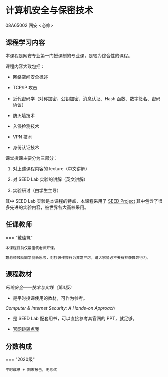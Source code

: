 # 计算机安全与保密技术
<div class="badges">
<span class="badge course-id-badge"> 08A65002 </span>
<span class="badge compulsory-badge">网安 <必修></span>
</div>

## 课程学习内容

本课程是网安专业第一门授课制的专业课，是较为综合性的课程。

课程内容大致包括：

- 网络空间安全概述

- TCP/IP 攻击

- 近代密码学（对称加密、公钥加密、消息认证、Hash 函数、数字签名、密码协议）

- 防火墙技术

- 入侵检测技术

- VPN 技术

- 身份认证技术

课堂授课主要分为三部分：

1. 对上述课程内容的 lecture（中文讲解）
   
2. 对 SEED Lab 实验的讲解（英文讲解）
   
3. 实验研讨（由学生主导）

其中 SEED Lab 实验是本课程的特点，本课程采用了 [SEED Project](https://seedsecuritylabs.org/) 其中包含了很多先进的实验内容，被世界各大高校采用。

## 任课教师

=== "戴佳筑"

    本课程目前仅戴佳筑老师开课。
    
    戴老师鼓励同学创新思考，对抄袭作弊行为非常严厉，请大家务必不要有抄袭舞弊行为。

## 课程教材

*网络安全——技术与实践（第3版）*

- 是平时授课使用的教材，可作为参考。

*Computer & Internet Security: A Hands-on Approach*

- 是 SEED Lab 配套用书，可以直接参考其官网的 PPT，就足够。

- [官网跳转点我](https://www.handsonsecurity.net/)

## 分数构成

=== "2020级"

    平时成绩 + 期末报告，无考试